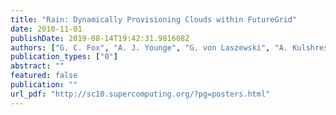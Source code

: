 ```yaml
---
title: "Rain: Dynamically Provisioning Clouds within FutureGrid"
date: 2010-11-01
publishDate: 2019-08-14T19:42:31.981608Z
authors: ["G. C. Fox", "A. J. Younge", "G. von Laszewski", "A. Kulshrestha", "F. Wang"]
publication_types: ["0"]
abstract: ""
featured: false
publication: ""
url_pdf: "http://sc10.supercomputing.org/?pg=posters.html"
---
```



